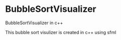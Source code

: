 # BubbleSortVisualizer
BubbleSortVisualizer in c++

This bubble sort visulizer is created in c++ using sfml
